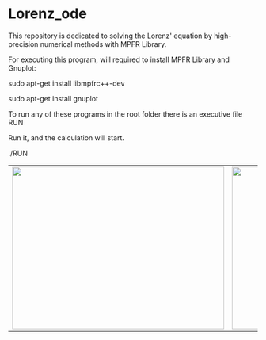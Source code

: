 # Lorenz_ode
This repository is dedicated to solving the Lorenz' equation by high-precision numerical methods with MPFR Library.

For executing this program, will required to install MPFR Library and Gnuplot: 

sudo apt-get install libmpfrc++-dev

sudo apt-get install gnuplot

To run any of these programs in the root folder there is an executive file RUN

Run it, and the calculation will start.

./RUN

<table>
  <tbody>
   <tr>
     <td>
       <a href="url"><img src="https://user-images.githubusercontent.com/48961982/55075468-1b09da80-50a4-11e9-98a3-6dfc7f3ee1ef.png" height="328" width="428" ></a>
     </td>
     <td>
         <a href="url"><img src="https://user-images.githubusercontent.com/48961982/55075556-51dff080-50a4-11e9-8223-74054b3725d5.png" height="328" width="428" ></a>
     </td>
    </tr>
  </tbody>
 </table>

